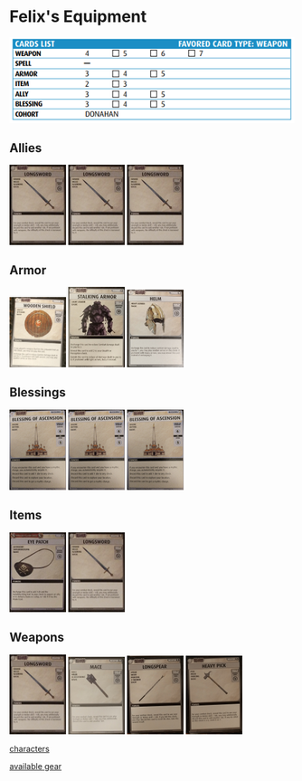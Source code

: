 # Felix's Equipment
![a](../p1/F3.PNG)

## Allies
<img src="https://github.com/barry4356/PACG_Cards/blob/main/WoTR/Weapons/Longsword.png" alt="Longsword" width="100"/>
<img src="https://github.com/barry4356/PACG_Cards/blob/main/WoTR/Weapons/Longsword.png" alt="Longsword" width="100"/>
<img src="https://github.com/barry4356/PACG_Cards/blob/main/WoTR/Weapons/Longsword.png" alt="Longsword" width="100"/>

## Armor
<img src="https://github.com/barry4356/PACG_Cards/blob/main/WoTR/Armor/WoodenShield.png" alt="Longsword" width="100"/> <img src="https://github.com/barry4356/PACG_Cards/blob/main/WoTR/Armor/StalkingArmor.png" alt="Longsword" width="100"/> <img src="https://github.com/barry4356/PACG_Cards/blob/main/WoTR/Armor/Helm.png" alt="Longsword" width="100"/>

## Blessings
<img src="https://github.com/barry4356/PACG_Cards/blob/main/WoTR/Blessings/BlessingOfAscension.png" alt="Longsword" width="100"/> <img src="https://github.com/barry4356/PACG_Cards/blob/main/WoTR/Blessings/BlessingOfAscension.png" alt="Longsword" width="100"/> <img src="https://github.com/barry4356/PACG_Cards/blob/main/WoTR/Blessings/BlessingOfAscension.png" alt="Longsword" width="100"/>

## Items
<img src="https://github.com/barry4356/PACG_Cards/blob/main/WoTR/Items/EyePatch.png" alt="Longsword" width="100"/>
<img src="https://github.com/barry4356/PACG_Cards/blob/main/WoTR/Weapons/Longsword.png" alt="Longsword" width="100"/>

## Weapons
<img src="https://github.com/barry4356/PACG_Cards/blob/main/WoTR/Weapons/Longsword.png" alt="Longsword" width="100"/> <img src="https://github.com/barry4356/PACG_Cards/blob/main/WoTR/Weapons/Mace.png" alt="Mace" width="100"/> <img src="https://github.com/barry4356/PACG_Cards/blob/main/WoTR/Weapons/Longspear.png" alt="Longspear" width="100"/> <img src="https://github.com/barry4356/PACG_Cards/blob/main/WoTR/Weapons/HeavyPick.png" alt="HeavyPick" width="100"/>
 

[characters](../p1/characters.md#characters)

[available gear](available_loot.md#available-gear)
